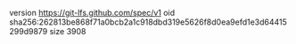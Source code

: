 version https://git-lfs.github.com/spec/v1
oid sha256:262813be868f71a0bcb2a1c918dbd319e5626f8d0ea9efd1e3d64415299d9879
size 3908
